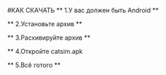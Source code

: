 #КАК СКАЧАТЬ
** 1.У вас должен быть Android **


** 2.Установьте архив **


** 3.Расхивируйте архив **


** 4.Откройте catsim.apk


** 5.Всё готого **

